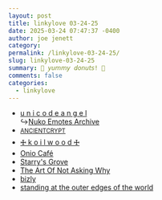 ```yaml
---
layout: post
title: 𝚕𝚒𝚗𝚔𝚢𝚕𝚘𝚟𝚎 𝟶𝟹-𝟸𝟺-𝟸𝟻
date: 2025-03-24 07:47:37 -0400
author: joe jenett
category: 
permalink: /linkylove-03-24-25/
slug: linkylove-03-24-25
summary: 🍩 𝘺𝘶𝘮𝘮𝘺 𝘥𝘰𝘯𝘶𝘵𝘴! 🍩
comments: false
categories:
  - linkylove
---
```

<ul class="linkylove">
	<li><a title="yokie" href="https://unicodeangel.neocities.org/">u n i c o d e a n g e l</a><br>&#8618;<a title="Nuko Emotes Archive" href="https://nukochannel.neocities.org/">Nuko Emotes Archive</a></li>
	<li><a title="ancientcrypt" href="https://ancientcrypt.tech/"><small>ANCIENTCRYPT</small></a></li>
	<li><a title="🜊 k o i l w o o d 🜊" href="https://koilwood.neocities.org/">🜊 k o i l w o o d 🜊</a></li>
	<li><a title="Onio" href="https://onio.cafe/">Onio Café</a></li>
	<li><a title="Starry" href="https://starry-knight.neocities.org/">Starry's Grove</a></li>
	<li><a title="JTR" href="https://taonaw.com/">The Art Of Not Asking Why</a></li>
	<li><a title="tabby" href="https://bizly.neocities.org/">bizly</a></li>
	<li><a title="ZOID" href="https://winteryear.neocities.org/">standing at the outer edges of the world</a></li>
</ul>
<a style="display:none;" href="https://brid.gy/publish/mastodon"><small>(cross-posted to mastodon)</small></a>